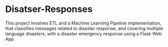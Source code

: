 # Disatser-Responses
This project involves ETL and a Machine Learning Pipeline  implementation, that classifies messages related to disaster response, and covering multiple language disasters, with a disaster emergency response using a Flask Web App.
